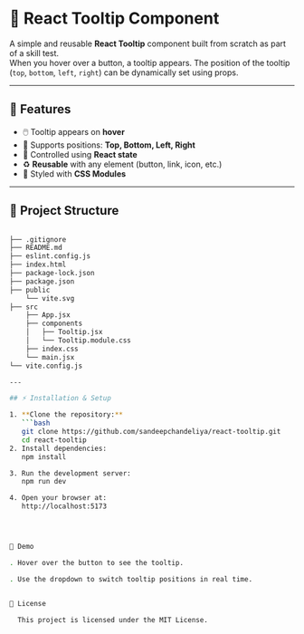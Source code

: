 # 🎯 React Tooltip Component

A simple and reusable **React Tooltip** component built from scratch as part of a skill test.  
When you hover over a button, a tooltip appears. The position of the tooltip (`top`, `bottom`, `left`, `right`) can be dynamically set using props.

---

## 🚀 Features

- 🖱️ Tooltip appears on **hover**
- 🎯 Supports positions: **Top, Bottom, Left, Right**
- 🔄 Controlled using **React state**
- ♻️ **Reusable** with any element (button, link, icon, etc.)
- 🎨 Styled with **CSS Modules**

---

## 📂 Project Structure

```bash

├── .gitignore
├── README.md
├── eslint.config.js
├── index.html
├── package-lock.json
├── package.json
├── public
    └── vite.svg
├── src
    ├── App.jsx
    ├── components
    │   ├── Tooltip.jsx
    │   └── Tooltip.module.css
    ├── index.css
    └── main.jsx
└── vite.config.js

---

## ⚡ Installation & Setup

1. **Clone the repository:**
   ```bash
   git clone https://github.com/sandeepchandeliya/react-tooltip.git
   cd react-tooltip
2. Install dependencies:
   npm install

3. Run the development server:
   npm run dev

4. Open your browser at:      
   http://localhost:5173




🎥 Demo

. Hover over the button to see the tooltip.

. Use the dropdown to switch tooltip positions in real time.   


📜 License

  This project is licensed under the MIT License.
